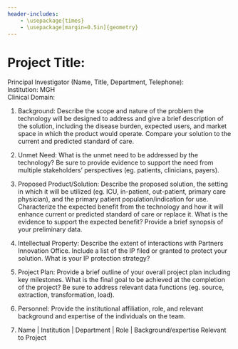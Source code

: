 ```yaml
---
header-includes:
    - \usepackage{times}
    - \usepackage[margin=0.5in]{geometry}
---
```


# Project Title:
Principal Investigator (Name, Title, Department, Telephone):  
Institution: MGH  
Clinical Domain:  

1. Background: Describe the scope and nature of the problem the technology will be designed to address and give a brief description of the solution, including the disease burden, expected users, and market space in which the product would operate. Compare your solution to the current and predicted standard of care.

1. Unmet Need:  What is the unmet need to be addressed by the technology? Be sure to provide evidence to support the need from multiple stakeholders’ perspectives (eg. patients, clinicians, payers).

1. Proposed Product/Solution: Describe the proposed solution, the setting in which it will be utilized (eg. ICU, in-patient, out-patient, primary care physician), and the primary patient population/indication for use. Characterize the expected benefit from the technology and how it will enhance current or predicted standard of care or replace it. What is the evidence to support the expected benefit? Provide a brief synopsis of your preliminary data.

1. Intellectual Property: Describe the extent of interactions with Partners Innovation Office. Include a list of the IP filed or granted to protect your solution. What is your IP protection strategy?

1. Project Plan: Provide a brief outline of your overall project plan including key milestones. What is the final goal to be achieved at the completion of the project? Be sure to address relevant data functions (eg. source, extraction, transformation, load).

1. Personnel: Provide the institutional affiliation, role, and relevant background and expertise of the individuals on the team.

1. Name  |  Institution  |  Department  |  Role  |  Background/expertise Relevant to Project
